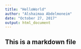 ```yaml
---
title: "HelloWorld"
author: "Alshaimaa Abdelmoneim"
date: "October 27, 2017"
output: html_document
---
```


## This is a markdown file
